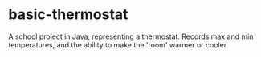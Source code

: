 # basic-thermostat
A school project in Java, representing a thermostat. Records max and min temperatures, and the ability to make the 'room' warmer or cooler
